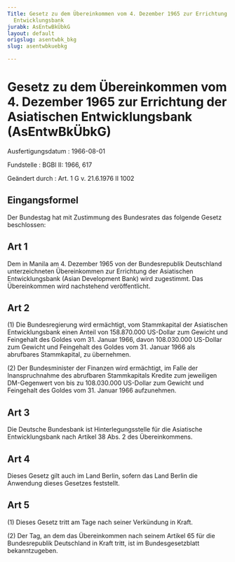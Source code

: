 ```yaml
---
Title: Gesetz zu dem Übereinkommen vom 4. Dezember 1965 zur Errichtung der Asiatischen
  Entwicklungsbank
jurabk: AsEntwBkÜbkG
layout: default
origslug: asentwbk_bkg
slug: asentwbkuebkg

---
```


# Gesetz zu dem Übereinkommen vom 4. Dezember 1965 zur Errichtung der Asiatischen Entwicklungsbank (AsEntwBkÜbkG)

Ausfertigungsdatum
:   1966-08-01

Fundstelle
:   BGBl II: 1966, 617

Geändert durch
:   Art. 1 G v. 21.6.1976 II 1002


## Eingangsformel

Der Bundestag hat mit Zustimmung des Bundesrates das folgende Gesetz
beschlossen:


## Art 1

Dem in Manila am 4. Dezember 1965 von der Bundesrepublik Deutschland
unterzeichneten Übereinkommen zur Errichtung der Asiatischen
Entwicklungsbank (Asian Development Bank) wird zugestimmt. Das
Übereinkommen wird nachstehend veröffentlicht.


## Art 2

(1) Die Bundesregierung wird ermächtigt, vom Stammkapital der
Asiatischen Entwicklungsbank einen Anteil von 158.870.000 US-Dollar
zum Gewicht und Feingehalt des Goldes vom 31. Januar 1966, davon
108\.030.000 US-Dollar zum Gewicht und Feingehalt des Goldes vom 31.
Januar 1966 als abrufbares Stammkapital, zu übernehmen.

(2) Der Bundesminister der Finanzen wird ermächtigt, im Falle der
Inanspruchnahme des abrufbaren Stammkapitals Kredite zum jeweiligen
DM-Gegenwert von bis zu 108.030.000 US-Dollar zum Gewicht und
Feingehalt des Goldes vom 31. Januar 1966 aufzunehmen.


## Art 3

Die Deutsche Bundesbank ist Hinterlegungsstelle für die Asiatische
Entwicklungsbank nach Artikel 38 Abs. 2 des Übereinkommens.


## Art 4

Dieses Gesetz gilt auch im Land Berlin, sofern das Land Berlin die
Anwendung dieses Gesetzes feststellt.


## Art 5

(1) Dieses Gesetz tritt am Tage nach seiner Verkündung in Kraft.

(2) Der Tag, an dem das Übereinkommen nach seinem Artikel 65 für die
Bundesrepublik Deutschland in Kraft tritt, ist im Bundesgesetzblatt
bekanntzugeben.

